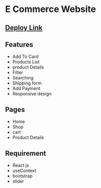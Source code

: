 
# E Commerce Website

## [Deploy Link](https://totalitycorp-frontend-challenge-peach-eight.vercel.app/)

## Features 
-  Add To Card 
- Products List 
- product Details
- Filter 
- Searching
- Shipping form
- Add Payment
- Responsive design


## Pages 
- Home 
- Shop
- cart
- Product Details  

## Requirement 
- React js
- useContext 
- bootstrap
- slider



